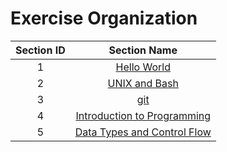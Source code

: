 # Exercise Organization

| Section ID | Section Name |
|:-----------:|:--------:|
| 1 | [Hello World]() |
| 2 | [UNIX and Bash]() |
| 3 | [git]() |
| 4 | [Introduction to Programming]() |
| 5 | [Data Types and Control Flow]() |
